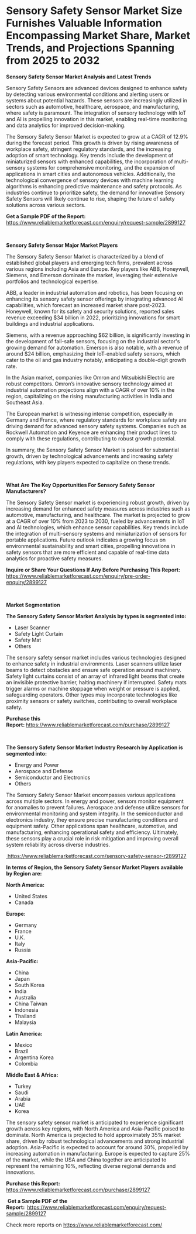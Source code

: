 <p><h1>Sensory Safety Sensor Market Size Furnishes Valuable Information Encompassing Market Share, Market Trends, and Projections Spanning from 2025 to 2032</h1></p><p><strong>Sensory Safety Sensor Market Analysis and Latest Trends</strong></p>
<p><p>Sensory Safety Sensors are advanced devices designed to enhance safety by detecting various environmental conditions and alerting users or systems about potential hazards. These sensors are increasingly utilized in sectors such as automotive, healthcare, aerospace, and manufacturing, where safety is paramount. The integration of sensory technology with IoT and AI is propelling innovation in this market, enabling real-time monitoring and data analytics for improved decision-making.</p><p>The Sensory Safety Sensor Market is expected to grow at a CAGR of 12.9% during the forecast period. This growth is driven by rising awareness of workplace safety, stringent regulatory standards, and the increasing adoption of smart technology. Key trends include the development of miniaturized sensors with enhanced capabilities, the incorporation of multi-sensory systems for comprehensive monitoring, and the expansion of applications in smart cities and autonomous vehicles. Additionally, the technological convergence of sensory devices with machine learning algorithms is enhancing predictive maintenance and safety protocols. As industries continue to prioritize safety, the demand for innovative Sensory Safety Sensors will likely continue to rise, shaping the future of safety solutions across various sectors.</p></p>
<p><strong>Get a Sample PDF of the Report:&nbsp;</strong> <a href="https://www.reliablemarketforecast.com/enquiry/request-sample/2899127?utm_campaign=2481&utm_medium=2&utm_source=Github&utm_content=ia&utm_term=15032025&utm_id=sensory-safety-sensor">https://www.reliablemarketforecast.com/enquiry/request-sample/2899127</a></p>
<p>&nbsp;</p>
<p><strong>Sensory Safety Sensor Major Market Players</strong></p>
<p><p>The Sensory Safety Sensor Market is characterized by a blend of established global players and emerging tech firms, prevalent across various regions including Asia and Europe. Key players like ABB, Honeywell, Siemens, and Emerson dominate the market, leveraging their extensive portfolios and technological expertise.</p><p>ABB, a leader in industrial automation and robotics, has been focusing on enhancing its sensory safety sensor offerings by integrating advanced AI capabilities, which forecast an increased market share post-2023. Honeywell, known for its safety and security solutions, reported sales revenue exceeding $34 billion in 2022, prioritizing innovations for smart buildings and industrial applications.</p><p>Siemens, with a revenue approaching $62 billion, is significantly investing in the development of fail-safe sensors, focusing on the industrial sector's growing demand for automation. Emerson is also notable, with a revenue of around $24 billion, emphasizing their IoT-enabled safety sensors, which cater to the oil and gas industry notably, anticipating a double-digit growth rate.</p><p>In the Asian market, companies like Omron and Mitsubishi Electric are robust competitors. Omron’s innovative sensory technology aimed at industrial automation projections align with a CAGR of over 10% in the region, capitalizing on the rising manufacturing activities in India and Southeast Asia.</p><p>The European market is witnessing intense competition, especially in Germany and France, where regulatory standards for workplace safety are driving demand for advanced sensory safety systems. Companies such as Rockwell Automation and Keyence are enhancing their product lines to comply with these regulations, contributing to robust growth potential.</p><p>In summary, the Sensory Safety Sensor Market is poised for substantial growth, driven by technological advancements and increasing safety regulations, with key players expected to capitalize on these trends.</p></p>
<p>&nbsp;</p>
<p><strong>What Are The Key Opportunities For Sensory Safety Sensor Manufacturers?</strong></p>
<p><p>The Sensory Safety Sensor market is experiencing robust growth, driven by increasing demand for enhanced safety measures across industries such as automotive, manufacturing, and healthcare. The market is projected to grow at a CAGR of over 10% from 2023 to 2030, fueled by advancements in IoT and AI technologies, which enhance sensor capabilities. Key trends include the integration of multi-sensory systems and miniaturization of sensors for portable applications. Future outlook indicates a growing focus on environmental sustainability and smart cities, propelling innovations in safety sensors that are more efficient and capable of real-time data analytics for proactive safety measures.</p></p>
<p><strong>Inquire or Share Your Questions If Any Before Purchasing This Report:</strong> <a href="https://www.reliablemarketforecast.com/enquiry/pre-order-enquiry/2899127?utm_campaign=2481&utm_medium=2&utm_source=Github&utm_content=ia&utm_term=15032025&utm_id=sensory-safety-sensor">https://www.reliablemarketforecast.com/enquiry/pre-order-enquiry/2899127</a></p>
<p>&nbsp;</p>
<p><strong>Market Segmentation</strong></p>
<p><strong>The Sensory Safety Sensor Market Analysis by types is segmented into:</strong></p>
<p><ul><li>Laser Scanner</li><li>Safety Light Curtain</li><li>Safety Mat</li><li>Others</li></ul></p>
<p><p>The sensory safety sensor market includes various technologies designed to enhance safety in industrial environments. Laser scanners utilize laser beams to detect obstacles and ensure safe operation around machinery. Safety light curtains consist of an array of infrared light beams that create an invisible protective barrier, halting machinery if interrupted. Safety mats trigger alarms or machine stoppage when weight or pressure is applied, safeguarding operators. Other types may incorporate technologies like proximity sensors or safety switches, contributing to overall workplace safety.</p></p>
<p><strong>Purchase this Report:&nbsp;</strong><a href="https://www.reliablemarketforecast.com/purchase/2899127?utm_campaign=2481&utm_medium=2&utm_source=Github&utm_content=ia&utm_term=15032025&utm_id=sensory-safety-sensor">https://www.reliablemarketforecast.com/purchase/2899127</a></p>
<p>&nbsp;</p>
<p><strong>The Sensory Safety Sensor Market Industry Research by Application is segmented into:</strong></p>
<p><ul><li>Energy and Power</li><li>Aerospace and Defense</li><li>Semiconductor and Electronics</li><li>Others</li></ul></p>
<p><p>The Sensory Safety Sensor Market encompasses various applications across multiple sectors. In energy and power, sensors monitor equipment for anomalies to prevent failures. Aerospace and defense utilize sensors for environmental monitoring and system integrity. In the semiconductor and electronics industry, they ensure precise manufacturing conditions and equipment safety. Other applications span healthcare, automotive, and manufacturing, enhancing operational safety and efficiency. Ultimately, these sensors play a crucial role in risk mitigation and improving overall system reliability across diverse industries.</p></p>
<p><a href="https://www.reliablemarketforecast.com/sensory-safety-sensor-r2899127?utm_campaign=2481&utm_medium=2&utm_source=Github&utm_content=ia&utm_term=15032025&utm_id=sensory-safety-sensor">&nbsp;https://www.reliablemarketforecast.com/sensory-safety-sensor-r2899127</a></p>
<p><strong>In terms of Region, the Sensory Safety Sensor Market Players available by Region are:</strong></p>
<p>
    <p> <strong> North America: </strong>
        <ul>
            <li>United States</li>
            <li>Canada</li>
        </ul>
        </p> 
    <p> <strong> Europe: </strong>
        <ul>
            <li>Germany</li>
            <li>France</li>
            <li>U.K.</li>
            <li>Italy</li>
            <li>Russia</li>
        </ul>
        </p> 
    <p> <strong> Asia-Pacific: </strong>
        <ul>
            <li>China</li>
            <li>Japan</li>
            <li>South Korea</li>
            <li>India</li>
            <li>Australia</li>
            <li>China Taiwan</li>
            <li>Indonesia</li>
            <li>Thailand</li>
            <li>Malaysia</li>
        </ul>
        </p> 
    <p> <strong> Latin America: </strong>
        <ul>
            <li>Mexico</li>
            <li>Brazil</li>
            <li>Argentina Korea</li>
            <li>Colombia</li>
        </ul>
        </p> 
    <p> <strong> Middle East & Africa: </strong>
        <ul>
            <li>Turkey</li>
            <li>Saudi</li>
            <li>Arabia</li>
            <li>UAE</li>
            <li>Korea</li>
        </ul>
    </p>
    </p>
<p><p>The sensory safety sensor market is anticipated to experience significant growth across key regions, with North America and Asia-Pacific poised to dominate. North America is projected to hold approximately 35% market share, driven by robust technological advancements and strong industrial adoption. Asia-Pacific is expected to account for around 30%, propelled by increasing automation in manufacturing. Europe is expected to capture 25% of the market, while the USA and China together are anticipated to represent the remaining 10%, reflecting diverse regional demands and innovations.</p></p>
<p><strong>Purchase this Report: </strong><a href="https://www.reliablemarketforecast.com/purchase/2899127?utm_campaign=2481&utm_medium=2&utm_source=Github&utm_content=ia&utm_term=15032025&utm_id=sensory-safety-sensor">https://www.reliablemarketforecast.com/purchase/2899127</a></p>
<p>&nbsp;<strong>Get a Sample PDF of the Report:&nbsp;&nbsp;</strong><a href="https://www.reliablemarketforecast.com/enquiry/request-sample/2899127?utm_campaign=2481&utm_medium=2&utm_source=Github&utm_content=ia&utm_term=15032025&utm_id=sensory-safety-sensor">https://www.reliablemarketforecast.com/enquiry/request-sample/2899127</a></p>
<p><strong></strong></p>
<p>Check more reports on <a href="https://www.reliablemarketforecast.com/?utm_campaign=2481&utm_medium=2&utm_source=Github&utm_content=ia&utm_term=15032025&utm_id=sensory-safety-sensor">https://www.reliablemarketforecast.com/</a></p>